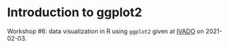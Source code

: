 
# Introduction to ggplot2

Workshop #6: data visualization in R using `ggplot2` given at [IVADO](https://ivado.ca/en/) on 2021-02-03.


